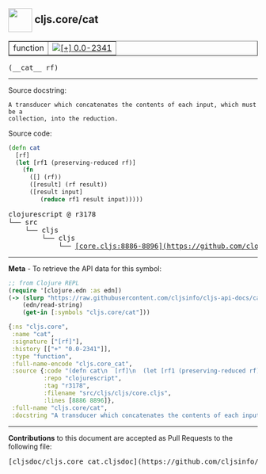## <img width="48px" valign="middle" src="http://i.imgur.com/Hi20huC.png"> cljs.core/cat

 <table border="1">
<tr>

<td>function</td>
<td><a href="https://github.com/cljsinfo/cljs-api-docs/tree/0.0-2341"><img valign="middle" alt="[+] 0.0-2341" src="https://img.shields.io/badge/+-0.0--2341-lightgrey.svg"></a> </td>
</tr>
</table>

 <samp>
(__cat__ rf)<br>
</samp>

---




Source docstring:

```
A transducer which concatenates the contents of each input, which must be a
collection, into the reduction.
```

Source code:

```clj
(defn cat
  [rf]
  (let [rf1 (preserving-reduced rf)]  
    (fn
      ([] (rf))
      ([result] (rf result))
      ([result input]
         (reduce rf1 result input)))))
```

 <pre>
clojurescript @ r3178
└── src
    └── cljs
        └── cljs
            └── <ins>[core.cljs:8886-8896](https://github.com/clojure/clojurescript/blob/r3178/src/cljs/cljs/core.cljs#L8886-L8896)</ins>
</pre>


---

__Meta__ - To retrieve the API data for this symbol:

```clj
;; from Clojure REPL
(require '[clojure.edn :as edn])
(-> (slurp "https://raw.githubusercontent.com/cljsinfo/cljs-api-docs/catalog/cljs-api.edn")
    (edn/read-string)
    (get-in [:symbols "cljs.core/cat"]))
```

```clj
{:ns "cljs.core",
 :name "cat",
 :signature ["[rf]"],
 :history [["+" "0.0-2341"]],
 :type "function",
 :full-name-encode "cljs.core_cat",
 :source {:code "(defn cat\n  [rf]\n  (let [rf1 (preserving-reduced rf)]  \n    (fn\n      ([] (rf))\n      ([result] (rf result))\n      ([result input]\n         (reduce rf1 result input)))))",
          :repo "clojurescript",
          :tag "r3178",
          :filename "src/cljs/cljs/core.cljs",
          :lines [8886 8896]},
 :full-name "cljs.core/cat",
 :docstring "A transducer which concatenates the contents of each input, which must be a\ncollection, into the reduction."}

```

---

__Contributions__ to this document are accepted as Pull Requests to the following file:

 <pre>
[cljsdoc/cljs.core_cat.cljsdoc](https://github.com/cljsinfo/cljs-api-docs/blob/master/cljsdoc/cljs.core_cat.cljsdoc)
</pre>

